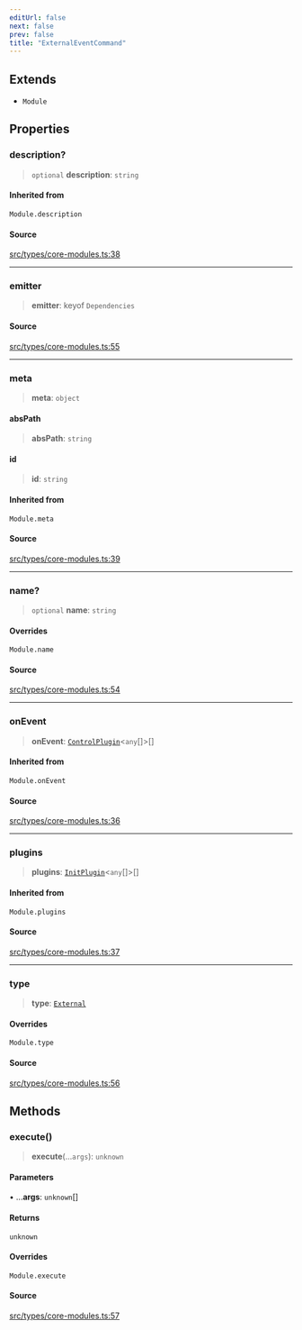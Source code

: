 ```yaml
---
editUrl: false
next: false
prev: false
title: "ExternalEventCommand"
---
```


## Extends

- `Module`

## Properties

### description?

> `optional` **description**: `string`

#### Inherited from

`Module.description`

#### Source

[src/types/core-modules.ts:38](https://github.com/sern-handler/handler/blob/45665292ae99b70b419575eef2271e29523a30e0/src/types/core-modules.ts#L38)

***

### emitter

> **emitter**: keyof `Dependencies`

#### Source

[src/types/core-modules.ts:55](https://github.com/sern-handler/handler/blob/45665292ae99b70b419575eef2271e29523a30e0/src/types/core-modules.ts#L55)

***

### meta

> **meta**: `object`

#### absPath

> **absPath**: `string`

#### id

> **id**: `string`

#### Inherited from

`Module.meta`

#### Source

[src/types/core-modules.ts:39](https://github.com/sern-handler/handler/blob/45665292ae99b70b419575eef2271e29523a30e0/src/types/core-modules.ts#L39)

***

### name?

> `optional` **name**: `string`

#### Overrides

`Module.name`

#### Source

[src/types/core-modules.ts:54](https://github.com/sern-handler/handler/blob/45665292ae99b70b419575eef2271e29523a30e0/src/types/core-modules.ts#L54)

***

### onEvent

> **onEvent**: [`ControlPlugin`](/v4/api/interfaces/controlplugin/)\<`any`[]\>[]

#### Inherited from

`Module.onEvent`

#### Source

[src/types/core-modules.ts:36](https://github.com/sern-handler/handler/blob/45665292ae99b70b419575eef2271e29523a30e0/src/types/core-modules.ts#L36)

***

### plugins

> **plugins**: [`InitPlugin`](/v4/api/interfaces/initplugin/)\<`any`[]\>[]

#### Inherited from

`Module.plugins`

#### Source

[src/types/core-modules.ts:37](https://github.com/sern-handler/handler/blob/45665292ae99b70b419575eef2271e29523a30e0/src/types/core-modules.ts#L37)

***

### type

> **type**: [`External`](/v4/api/enumerations/eventtype/#external)

#### Overrides

`Module.type`

#### Source

[src/types/core-modules.ts:56](https://github.com/sern-handler/handler/blob/45665292ae99b70b419575eef2271e29523a30e0/src/types/core-modules.ts#L56)

## Methods

### execute()

> **execute**(...`args`): `unknown`

#### Parameters

• ...**args**: `unknown`[]

#### Returns

`unknown`

#### Overrides

`Module.execute`

#### Source

[src/types/core-modules.ts:57](https://github.com/sern-handler/handler/blob/45665292ae99b70b419575eef2271e29523a30e0/src/types/core-modules.ts#L57)
